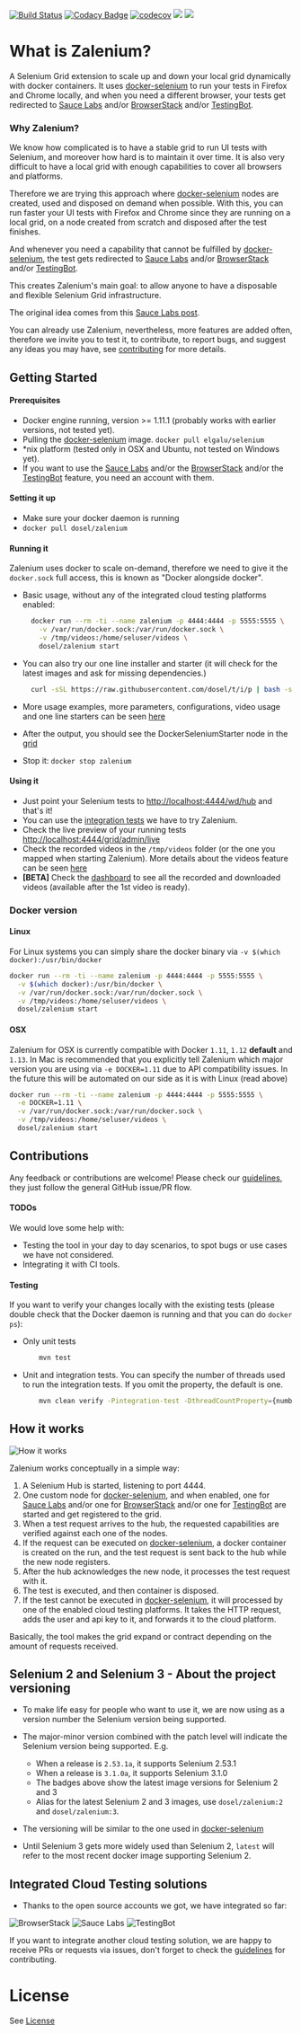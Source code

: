 [![Build Status](https://travis-ci.org/zalando/zalenium.svg?branch=master)](https://travis-ci.org/zalando/zalenium)
[![Codacy Badge](https://api.codacy.com/project/badge/Grade/c719a14f5537488b8fb95d70e27acd5f)](https://www.codacy.com/app/diemol_zalenium/zalenium?utm_source=github.com&amp;utm_medium=referral&amp;utm_content=zalando/zalenium&amp;utm_campaign=Badge_Grade)
[![codecov](https://codecov.io/gh/zalando/zalenium/branch/master/graph/badge.svg)](https://codecov.io/gh/zalando/zalenium)
[![](https://images.microbadger.com/badges/version/dosel/zalenium.svg)](https://microbadger.com/images/dosel/zalenium)
[![](https://images.microbadger.com/badges/version/dosel/zalenium:3.0.1h.svg)](https://microbadger.com/images/dosel/zalenium:3.0.1h)

# What is Zalenium?
A Selenium Grid extension to scale up and down your local grid dynamically with docker containers. It uses 
[docker-selenium](https://github.com/elgalu/docker-selenium) to run your tests in Firefox and Chrome locally, and when 
you need a different browser, your tests get redirected to [Sauce Labs](https://saucelabs.com/) and/or 
[BrowserStack](https://www.browserstack.com/) and/or [TestingBot](https://testingbot.com/).

### Why Zalenium?
We know how complicated is to have a stable grid to run UI tests with Selenium, and moreover how hard is to maintain 
it over time. It is also very difficult to have a local grid with enough capabilities to cover all browsers and platforms.

Therefore we are trying this approach where [docker-selenium](https://github.com/elgalu/docker-selenium) nodes are 
created, used and disposed on demand when possible. With this, you can run faster your UI tests with Firefox and Chrome 
since they are running on a local grid, on a node created from scratch and disposed after the test finishes.

And whenever you need a capability that cannot be fulfilled by [docker-selenium](https://github.com/elgalu/docker-selenium), 
the test gets redirected to [Sauce Labs](https://saucelabs.com/) and/or [BrowserStack](https://www.browserstack.com/) 
and/or [TestingBot](https://testingbot.com/).

This creates Zalenium's main goal: to allow anyone to have a disposable and flexible Selenium Grid infrastructure.

The original idea comes from this [Sauce Labs post](https://saucelabs.com/blog/introducing-the-sauce-plugin-for-selenium-grid).

You can already use Zalenium, nevertheless, more features are added often, therefore we invite 
you to test it, to contribute, to report bugs, and suggest any ideas you may have, see [contributing](CONTRIBUTING.md) 
for more details.

## Getting Started

#### Prerequisites
* Docker engine running, version >= 1.11.1 (probably works with earlier versions, not tested yet).
* Pulling the [docker-selenium](https://github.com/elgalu/docker-selenium) image. `docker pull elgalu/selenium`
* *nix platform (tested only in OSX and Ubuntu, not tested on Windows yet).
* If you want to use the [Sauce Labs](https://saucelabs.com/) and/or the [BrowserStack](https://www.browserstack.com/) 
and/or the [TestingBot](https://testingbot.com/) feature, you need an account with them.

#### Setting it up
* Make sure your docker daemon is running
* `docker pull dosel/zalenium`

#### Running it
Zalenium uses docker to scale on-demand, therefore we need to give it the `docker.sock` full access, this is known as 
"Docker alongside docker".

* Basic usage, without any of the integrated cloud testing platforms enabled:

  ```sh
    docker run --rm -ti --name zalenium -p 4444:4444 -p 5555:5555 \
      -v /var/run/docker.sock:/var/run/docker.sock \
      -v /tmp/videos:/home/seluser/videos \
      dosel/zalenium start 
  ```

* You can also try our one line installer and starter (it will check for the latest images and ask for missing 
dependencies.)

  ```sh
    curl -sSL https://raw.githubusercontent.com/dosel/t/i/p | bash -s start
  ```

* More usage examples, more parameters, configurations, video usage and one line starters can be seen [here](./docs/usage_examples.md)

* After the output, you should see the DockerSeleniumStarter node in the [grid](http://localhost:4444/grid/console)

* Stop it: `docker stop zalenium`

#### Using it
* Just point your Selenium tests to [http://localhost:4444/wd/hub](http://localhost:4444/wd/hub) and that's it!
* You can use the [integration tests](./src/test/java/de/zalando/tip/zalenium/it/ParallelIT.java) we have to try Zalenium.
* Check the live preview of your running tests [http://localhost:4444/grid/admin/live](http://localhost:4444/grid/admin/live)
* Check the recorded videos in the `/tmp/videos` folder (or the one you mapped when starting Zalenium). More details about the videos 
feature can be seen [here](./docs/usage_examples.md#video-feature)
* __[BETA]__ Check the [dashboard](http://localhost:5555/dashboard.html) to see all the recorded and downloaded videos 
(available after the 1st video is ready). 

### Docker version

#### Linux
For Linux systems you can simply share the docker binary via `-v $(which docker):/usr/bin/docker`

```sh
docker run --rm -ti --name zalenium -p 4444:4444 -p 5555:5555 \
  -v $(which docker):/usr/bin/docker \
  -v /var/run/docker.sock:/var/run/docker.sock \
  -v /tmp/videos:/home/seluser/videos \
  dosel/zalenium start 
```

#### OSX
Zalenium for OSX is currently compatible with Docker `1.11`, `1.12` __default__ and `1.13`. In Mac is recommended that 
you explicitly tell Zalenium which major version you are using via `-e DOCKER=1.11` due to API compatibility issues. 
In the future this will be automated on our side as it is with Linux (read above)

```sh
docker run --rm -ti --name zalenium -p 4444:4444 -p 5555:5555 \
  -e DOCKER=1.11 \
  -v /var/run/docker.sock:/var/run/docker.sock \
  -v /tmp/videos:/home/seluser/videos \
  dosel/zalenium start 
```

## Contributions
Any feedback or contributions are welcome! Please check our [guidelines](CONTRIBUTING.md), they just follow the general 
GitHub issue/PR flow.

#### TODOs
We would love some help with:
* Testing the tool in your day to day scenarios, to spot bugs or use cases we have not considered.
* Integrating it with CI tools.

#### Testing

If you want to verify your changes locally with the existing tests (please double check that the Docker daemon is 
running and that you can do `docker ps`):
* Only unit tests

    ```sh
        mvn test
    ```
* Unit and integration tests. You can specify the number of threads used to run the integration tests. If you omit the 
property, the default is one.

    ```sh
        mvn clean verify -Pintegration-test -DthreadCountProperty={numberOfThreads}
    ```


## How it works

![How it works](./images/how_it_works.gif)

Zalenium works conceptually in a simple way:

1. A Selenium Hub is started, listening to port 4444.
2. One custom node for [docker-selenium](https://github.com/elgalu/docker-selenium), and when enabled, one for 
[Sauce Labs](https://saucelabs.com/) and/or one for [BrowserStack](https://www.browserstack.com/) and/or one for 
[TestingBot](https://testingbot.com) are started and get registered to the grid.
3. When a test request arrives to the hub, the requested capabilities are verified against each one of the nodes.
4. If the request can be executed on [docker-selenium](https://github.com/elgalu/docker-selenium), a docker container 
is created on the run, and the test request is sent back to the hub while the new node registers.
5. After the hub acknowledges the new node, it processes the test request with it.
6. The test is executed, and then container is disposed.
7. If the test cannot be executed in [docker-selenium](https://github.com/elgalu/docker-selenium), it will processed by 
one of the enabled cloud testing platforms. It takes the HTTP request, adds the user and api key to it, and forwards it 
to the cloud platform.

Basically, the tool makes the grid expand or contract depending on the amount of requests received.

## Selenium 2 and Selenium 3 - About the project versioning
* To make life easy for people who want to use it, we are now using as a version number the Selenium version being supported.
* The major-minor version combined with the patch level will indicate the Selenium version being supported. E.g.
  * When a release is `2.53.1a`, it supports Selenium 2.53.1
  * When a release is `3.1.0a`, it supports Selenium 3.1.0
  * The badges above show the latest image versions for Selenium 2 and 3
  * Alias for the latest Selenium 2 and 3 images, use `dosel/zalenium:2` and `dosel/zalenium:3`.
  
* The versioning will be similar to the one used in [docker-selenium](https://github.com/elgalu/docker-selenium)
* Until Selenium 3 gets more widely used than Selenium 2, `latest` will refer to the most recent docker image supporting Selenium 2. 

## Integrated Cloud Testing solutions
* Thanks to the open source accounts we got, we have integrated so far:

![BrowserStack](./images/browserstack_logo.png)    ![Sauce Labs](./images/saucelabs_logo.png)     ![TestingBot](./images/testingbot_logo.png)

If you want to integrate another cloud testing solution, we are happy to receive PRs or requests via issues, don't 
forget to check the [guidelines](CONTRIBUTING.md) for contributing.

License
===================

See [License](LICENSE.md)
